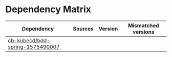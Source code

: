 # Dependency Matrix

Dependency | Sources | Version | Mismatched versions
---------- | ------- | ------- | -------------------
[cb-kubecd/bdd-spring-1575490007](https://github.com/cb-kubecd/bdd-spring-1575490007.git) |  | []() | 
